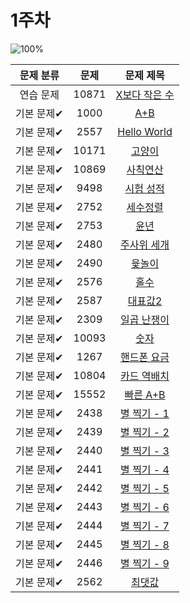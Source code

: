 # 1주차

![100%](https://progress-bar.dev/27/?scale=27&title=progress&width=500&color=babaca&suffix=/27)


| 문제 분류 | 문제 | 문제 제목 |
| :--: | :--: | :--: |
| 연습 문제 | 10871 | [X보다 작은 수](https://www.acmicpc.net/problem/10871) |
| 기본 문제✔ | 1000 | [A+B](https://www.acmicpc.net/problem/1000) | 
| 기본 문제✔ | 2557 | [Hello World](https://www.acmicpc.net/problem/2557) | 
| 기본 문제✔ | 10171 | [고양이](https://www.acmicpc.net/problem/10171) | 
| 기본 문제✔ | 10869 | [사칙연산](https://www.acmicpc.net/problem/10869) | 
| 기본 문제✔ | 9498 | [시험 성적](https://www.acmicpc.net/problem/9498) | 
| 기본 문제✔ | 2752 | [세수정렬](https://www.acmicpc.net/problem/2752) |
| 기본 문제✔ | 2753 | [윤년](https://www.acmicpc.net/problem/2753) | 
| 기본 문제✔ | 2480 | [주사위 세개](https://www.acmicpc.net/problem/2480) | 
| 기본 문제✔ | 2490 | [윷놀이](https://www.acmicpc.net/problem/2490) | 
| 기본 문제✔ | 2576 | [홀수](https://www.acmicpc.net/problem/2576) | 
| 기본 문제✔ | 2587 | [대표값2](https://www.acmicpc.net/problem/2587) | 
| 기본 문제✔ | 2309 | [일곱 난쟁이](https://www.acmicpc.net/problem/2309) |
| 기본 문제✔ | 10093 | [숫자](https://www.acmicpc.net/problem/10093) | 
| 기본 문제✔ | 1267 | [핸드폰 요금](https://www.acmicpc.net/problem/1267) | 
| 기본 문제✔ | 10804 | [카드 역배치](https://www.acmicpc.net/problem/10804) 
| 기본 문제✔ | 15552 | [빠른 A+B](https://www.acmicpc.net/problem/15552) | 
| 기본 문제✔ | 2438 | [별 찍기 - 1](https://www.acmicpc.net/problem/2438) | 
| 기본 문제✔ | 2439 | [별 찍기 - 2](https://www.acmicpc.net/problem/2439) | 
| 기본 문제✔ | 2440 | [별 찍기 - 3](https://www.acmicpc.net/problem/2440) | 
| 기본 문제✔ | 2441 | [별 찍기 - 4](https://www.acmicpc.net/problem/2441) | 
| 기본 문제✔ | 2442 | [별 찍기 - 5](https://www.acmicpc.net/problem/2442) | 
| 기본 문제✔ | 2443 | [별 찍기 - 6](https://www.acmicpc.net/problem/2443) | 
| 기본 문제✔ | 2444 | [별 찍기 - 7](https://www.acmicpc.net/problem/2444) | 
| 기본 문제✔ | 2445 | [별 찍기 - 8](https://www.acmicpc.net/problem/2445) | 
| 기본 문제✔ | 2446 | [별 찍기 - 9](https://www.acmicpc.net/problem/2446) | 
| 기본 문제✔ | 2562 | [최댓값](https://www.acmicpc.net/problem/2562) |